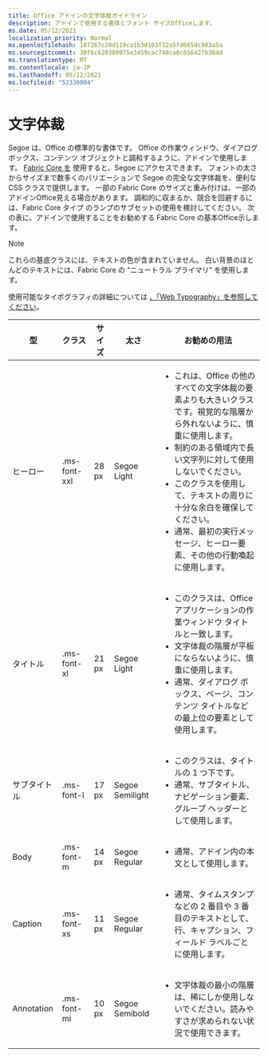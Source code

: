 ```yaml
---
title: Office アドインの文字体裁ガイドライン
description: アドインで使用する書体とフォント サイズOfficeします。
ms.date: 05/12/2021
localization_priority: Normal
ms.openlocfilehash: 187267c20d119ca1b3d103f32a5fd665dc903a5a
ms.sourcegitcommit: 30f6c620380075e3459cac748ca0c656427b384d
ms.translationtype: MT
ms.contentlocale: ja-JP
ms.lasthandoff: 05/12/2021
ms.locfileid: "52330004"
---
```

# <a name="typography"></a>文字体裁

Segoe は、Office の標準的な書体です。 Office の作業ウィンドウ、ダイアログ ボックス、コンテンツ オブジェクトと調和するように、アドインで使用します。 [Fabric Core を](fabric-core.md) 使用すると、Segoe にアクセスできます。 フォントの太さからサイズまで数多くのバリエーションで Segoe の完全な文字体裁を、便利な CSS クラスで提供します。 一部の Fabric Core のサイズと重み付けは、一部のアドインOffice見える場合があります。 調和的に収まるか、競合を回避するには、Fabric Core タイプ のランプのサブセットの使用を検討してください。 次の表に、アドインで使用することをお勧めする Fabric Core の基本Office示します。

> [!NOTE]
> これらの基底クラスには、テキストの色が含まれていません。 白い背景のほとんどのテキストには、Fabric Core の "ニュートラル プライマリ" を使用します。
>
> 使用可能なタイポグラフィの詳細については [、「Web Typography」を参照してください](https://developer.microsoft.com/fluentui#/styles/web/typography)。

|型 |クラス |サイズ |太さ |お勧めの用法 |
|------ |----- |---- |------ |----------------- |
|ヒーロー|.ms-font-xxl |28 px | Segoe Light |<ul><li>これは、Office の他のすべての文字体裁の要素よりも大きいクラスです。視覚的な階層から外れないように、慎重に使用します。</li><li>制約のある領域内で長い文字列に対して使用しないでください。</li><li>このクラスを使用して、テキストの周りに十分な余白を確保してください。</li><li>通常、最初の実行メッセージ、ヒーロー要素、その他の行動喚起に使用します。</li></ul> |
|タイトル|.ms-font-xl |21 px |Segoe Light | <ul><li>このクラスは、Office アプリケーションの作業ウィンドウ タイトルと一致します。</li><li>文字体裁の階層が平板にならないように、慎重に使用します。</li><li>通常、ダイアログ ボックス、ページ、コンテンツ タイトルなどの最上位の要素として使用します。</li></ul> |
|サブタイトル|.ms-font-l |17 px |Segoe Semilight | <ul><li>このクラスは、タイトルの 1 つ下です。</li><li>通常、サブタイトル、ナビゲーション要素、グループ ヘッダーとして使用します。</li><ul> |
|Body|.ms-font-m |14 px |Segoe Regular |<ul><li>通常、アドイン内の本文として使用します。</li><ul>|
|Caption|.ms-font-xs |11 px | Segoe Regular |<ul><li>通常、タイムスタンプなどの 2 番目や 3 番目のテキストとして、行、キャプション、フィールド ラベルごとに使用します。</li><ul>|
|Annotation|.ms-font-mi |10 px |Segoe Semibold |<ul><li>文字体裁の最小の階層は、稀にしか使用しないでください。読みやすさが求められない状況で使用できます。</li><ul>|
